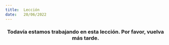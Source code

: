 ```yaml
---
title:  Lección
date:   20/06/2022
---
```


### <center>Todavía estamos trabajando en esta lección. Por favor, vuelva más tarde.</center>